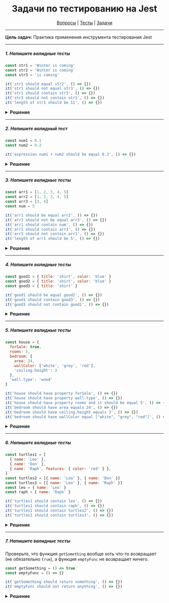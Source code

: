 <div align="center">

# Задачи по тестированию на Jest

[Вопросы](https://github.com/dollaween/javascript-questions)
|
[Тесты](https://github.com/dollaween/javascript-tests)
|
[Задачи](https://github.com/dollaween/javascript-tasks)

</div>

---

**Цель задач:** Практика применения инструмента тестирования Jest

---

##### 1. Напишите валидные тесты

```javascript
const str1 = 'Winter is coming'
const str2 = 'Winter is coming'
const str3 = 'is coming'

it('str1 should equal str2', () => {})
it('str1 should not equal str3', () => {})
it('str1 should contain str3', () => {})
it('str3 should not contain str1', () => {})
it('length of str1 should be 11', () => {})
```

<details><summary><b>Решение</b></summary>
<p>

```javascript
const str1 = 'Winter is coming'
const str2 = 'Winter is coming'
const str3 = 'is coming'

it('str1 should equal str2', () => {
  expect(str1).toBe(str2)
})

it('str1 should not equal str3', () => {
  expect(str1).not.toBe(str3)
})

it('str1 should contain str3', () => {
  expect(str1).toContain(str3)
  expect(str1).toEqual(expect.stringContaining(str3))
})

it('str3 should not contain str1', () => {
  expect(str3).not.toContain(str1)
  expect(str3).not.toEqual(expect.stringContaining(str1))
})

it('length of str1 should be 11', () => {
  expect(str1).toHaveLength(16)
})
```

</p>
</details>

---

##### 2. Напишите валидный тест

```javascript
const num1 = 0.1
const num2 = 0.2

it('expression num1 + num2 should be equal 0.3', () => {})
```

<details><summary><b>Решение</b></summary>
<p>

Для float-чисел вместо `.toBe` нужно использовать `.toBeCloseTo`.

```javascript
const num1 = 0.1
const num2 = 0.2

it('expression num1 + num2 should be equal 0.3', () => {
  expect(num1 + num2).toBeCloseTo(0.3)
})
```

</p>
</details>

---

##### 3. Напишите валидные тесты

```javascript
const arr1 = [1, 2, 3, 4, 5]
const arr2 = [1, 2, 3, 4, 5]
const arr3 = [3, 4]
const num = 5

it('arr1 should be equal arr2', () => {})
it('arr1 should not be equal arr3', () => {})
it('arr1 should contain num', () => {})
it('arr1 should contain arr3', () => {})
it('arr3 should not contain arr1', () => {})
it('length of arr1 should be 5', () => {})
```

<details><summary><b>Решение</b></summary>
<p>

```javascript
const arr1 = [1, 2, 3, 4, 5]
const arr2 = [1, 2, 3, 4, 5]
const arr3 = [3, 4]
const num = 5

it('arr1 should be equal arr2', () => {
  expect(arr1).toEqual(arr2)
})

it('arr1 should not be equal arr3', () => {
  expect(arr1).not.toEqual(arr3)
})

it('arr1 should contain num', () => {
  expect(arr1).toContain(num)
})

it('arr1 should contain arr3', () => {
  expect(arr1).toEqual(expect.arrayContaining(arr3))
})

it('arr3 should not contain arr1', () => {
  expect(arr3).not.toEqual(expect.arrayContaining(arr1))
})

it('length of arr1 should be 5', () => {
  expect(arr1).toHaveLength(5)
})
```

</p>
</details>

---

##### 4. Напишите валидные тесты

```javascript
const good1 = { title: 'shirt', color: 'blue' }
const good2 = { title: 'shirt', color: 'blue' }
const good3 = { title: 'shirt' }

it('good1 should be equal good2', () => {})
it('good1 should contain good3', () => {})
it('good3 should not contain good1', () => {})
```

<details><summary><b>Решение</b></summary>
<p>

```javascript
const good1 = { title: 'shirt', color: 'blue' }
const good2 = { title: 'shirt', color: 'blue' }
const good3 = { title: 'shirt' }

it('good1 should be equal good2', () => {
  expect(good1).toEqual(good2)
})

it('good1 should contain good3', () => {
  expect(good1).toEqual(expect.objectContaining(good3))
})

it('good3 should not contain good1', () => {
  expect(good3).not.toEqual(expect.objectContaining(good1))
})
```

</p>
</details>

---

##### 5. Напишите валидные тесты

```javascript
const house = {
  forSale: true,
  rooms: 5,
  bedroom: {
    area: 24,
    wallColor: ['white', 'grey', 'red'],
    'ceiling.height': 3
  },
  'wall.type': 'wood'
}

it('house should have property forSale', () => {})
it('house should have property wall.type', () => {})
it('house should have property rooms and it should be equal 5', () => {})
it('bedroom should have area equals 24', () => {})
it('bedroom should have ceiling.height equals 3', () => {})
it('bedroom should have wallColor equal ["white", "grey", "red"]', () => {})
```

<details><summary><b>Решение</b></summary>
<p>

```javascript
const house = {
  forSale: true,
  rooms: 5,
  bedroom: {
    area: 24,
    wallColor: ['white', 'grey', 'red'],
    'ceiling.height': 3
  },
  'wall.type': 'wood'
}

it('house should have property forSale', () => {
  expect(house).toHaveProperty('forSale')
})

it('house should have property wall.type', () => {
  expect(house).toHaveProperty(['wall.type'])
})

it('house should have property rooms and it should be equal 5', () => {
  expect(house).toHaveProperty('rooms', 5)
})

it('bedroom should have area equals 24', () => {
  expect(house).toHaveProperty('bedroom.area', 24)
  expect(house).toHaveProperty(['bedroom', 'area'], 24)
})

it('bedroom should have ceiling.height equals 3', () => {
  expect(house).toHaveProperty(['bedroom', 'ceiling.height'], 3)
})

it('bedroom should have wallColor equal ["white", "grey", "red"]', () => {
  expect(house).toHaveProperty('bedroom.wallColor', ['white', 'grey', 'red'])
})
```

</p>
</details>

---

##### 6. Напишите валидные тесты

```javascript
const turtles1 = [
  { name: 'Leo' },
  { name: 'Don' },
  { name: 'Raph', features: { color: 'red' } },
]
const turtles2 = [{ name: 'Leo' }, { name: 'Don' }]
const turtles3 = [{ name: 'Leo' }, { name: 'Raph' }]
const leo = { name: 'Leo' }
const raph = { name: 'Raph' }

it('turtles1 should contain leo', () => {})
it('turtles1 should contain raph', () => {})
it('turtles1 should contain turtles2', () => {})
it('turtles1 should contain turtles3', () => {})
```

<details><summary><b>Решение</b></summary>
<p>

```javascript
const turtles1 = [
  { name: 'Leo' },
  { name: 'Don' },
  { name: 'Raph', features: { color: 'red' } },
]
const turtles2 = [{ name: 'Leo' }, { name: 'Don' }]
const turtles3 = [{ name: 'Leo' }, { name: 'Raph' }]
const leo = { name: 'Leo' }
const raph = { name: 'Raph' }

it('turtles1 should contain leo', () => {
  expect(turtles1).toContainEqual(leo)
})

it('turtles1 should contain raph', () => {
  expect(turtles1).toContainEqual(expect.objectContaining(raph))
})

it('turtles1 should contain turtles2', () => {
  expect(turtles1).toEqual(expect.arrayContaining(turtles2))
})

it('turtles1 should contain turtles3', () => {
  turtles3.forEach((turtle) => {
    expect(turtles1).toContainEqual(expect.objectContaining(turtle))
  })
})
```

</p>
</details>

---

##### 7. Напишите валидные тесты
Проверьте, что функция `getSomething` вообще хоть что-то возвращает (не обязательно `true`), а функция `emptyFunc` не возвращает ничего.

```javascript
const getSomething = () => true
const emptyFunc = () => {}

it('getSomething should return something', () => {})
it('emptyFunc should not return anything', () => {})
```

<details><summary><b>Решение</b></summary>
<p>

```javascript
const getSomething = () => true
const emptyFunc = () => {}

it('getSomething should return something', () => {
  expect(getSomething()).toBeDefined()
})

it('emptyFunc should not return anything', () => {
  expect(emptyFunc()).not.toBeDefined()
})
```

</p>
</details>
